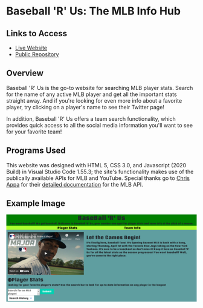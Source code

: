 # Baseball 'R' Us: The MLB Info Hub

## Links to Access

* [Live Website](https://maxwellstickels.github.io/sports-app/)
* [Public Repository](https://github.com/maxwellstickels/sports-app/)

## Overview

Baseball 'R' Us is the go-to website for searching MLB player stats. Search for the name of any active MLB player and get all the important stats straight away.
And if you're looking for even more info about a favorite player, try clicking on a player's name to see their Twitter page!

In addition, Baseball 'R' Us offers a team search functionality, which provides quick access to all the social media information you'll want to see for your favorite team!

## Programs Used
This website was designed with HTML 5, CSS 3.0, and Javascript (2020 Build) in Visual Studio Code 1.55.3; the site's functionality makes use of the publically available APIs for MLB and YouTube. Special thanks go to [Chris Appa](https://github.com/appac) for their [detailed documentation](https://appac.github.io/mlb-data-api-docs/) for the MLB API.

## Example Image
![Screenshot From The Site](https://github.com/maxwellstickels/sports-app/blob/main/fullsitescreenshot.PNG)
